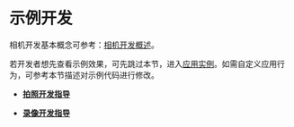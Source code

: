 # 示例开发<a name="ZH-CN_TOPIC_0000001055086133"></a>

相机开发基本概念可参考：[相机开发概述](zh-cn_topic_0000001051690589.md)。

若开发者想先查看示例效果，可先跳过本节，进入[应用实例](应用实例.md)。如需自定义应用行为，可参考本节描述对示例代码进行修改。

-   **[拍照开发指导](拍照开发指导.md)**  

-   **[录像开发指导](录像开发指导.md)**  


